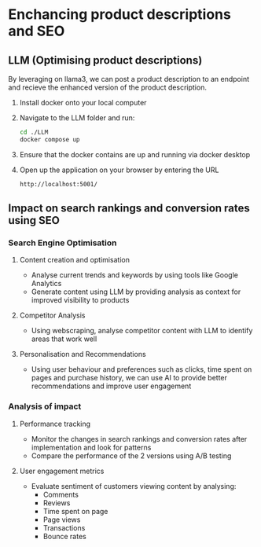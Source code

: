 # Enchancing product descriptions and SEO

## LLM (Optimising product descriptions)

By leveraging on llama3, we can post a product description to an endpoint and recieve the enhanced version of the product description.

1. Install docker onto your local computer

2. Navigate to the LLM folder and run:

   ```sh
   cd ./LLM
   docker compose up
   ```

3. Ensure that the docker contains are up and running via docker desktop

4. Open up the application on your browser by entering the URL

   `http://localhost:5001/`

## Impact on search rankings and conversion rates using SEO

### Search Engine Optimisation

1. Content creation and optimisation

   - Analyse current trends and keywords by using tools like Google Analytics
   - Generate content using LLM by providing analysis as context for improved visibility to products

2. Competitor Analysis

   - Using webscraping, analyse competitor content with LLM to identify areas that work well

3. Personalisation and Recommendations

   - Using user behaviour and preferences such as clicks, time spent on pages and purchase history, we can use AI to provide better recommendations and improve user engagement

### Analysis of impact

1. Performance tracking

   - Monitor the changes in search rankings and conversion rates after implementation and look for patterns
   - Compare the performance of the 2 versions using A/B testing

2. User engagement metrics

   - Evaluate sentiment of customers viewing content by analysing:
     - Comments
     - Reviews
     - Time spent on page
     - Page views
     - Transactions
     - Bounce rates
